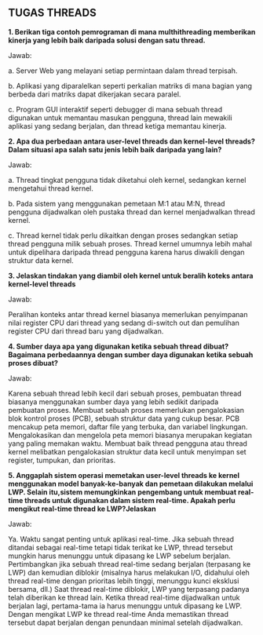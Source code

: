 ## TUGAS THREADS
**1. Berikan tiga contoh pemrograman di mana multhithreading memberikan kinerja yang lebih baik daripada solusi dengan satu thread.**

Jawab:

a. Server Web yang melayani setiap permintaan dalam thread terpisah.

b. Aplikasi yang diparalelkan seperti perkalian matriks di mana bagian yang berbeda dari matriks dapat dikerjakan secara paralel.

c. Program GUI interaktif seperti debugger di mana sebuah thread digunakan untuk memantau masukan pengguna, thread lain mewakili aplikasi yang sedang berjalan, dan thread ketiga memantau kinerja.


**2. Apa dua perbedaan antara user-level threads dan kernel-level threads? Dalam situasi apa salah satu jenis lebih baik daripada yang lain?**

Jawab:

a. Thread tingkat pengguna tidak diketahui oleh kernel, sedangkan kernel
mengetahui thread kernel.

b. Pada sistem yang menggunakan pemetaan M:1 atau M:N, thread pengguna dijadwalkan oleh pustaka thread dan kernel menjadwalkan thread kernel.

c. Thread kernel tidak perlu dikaitkan dengan proses sedangkan setiap thread pengguna milik sebuah proses. Thread kernel umumnya lebih mahal untuk dipelihara daripada thread pengguna karena harus diwakili dengan struktur data kernel.

**3. Jelaskan tindakan yang diambil oleh kernel untuk beralih koteks antara kernel-level threads**

Jawab:

Peralihan konteks antar thread kernel biasanya memerlukan penyimpanan nilai register CPU dari thread yang sedang di-switch out dan pemulihan register CPU dari thread baru yang dijadwalkan.

**4. Sumber daya apa yang digunakan ketika sebuah thread dibuat? Bagaimana perbedaannya dengan sumber daya digunakan ketika sebuah proses dibuat?**

Jawab:

Karena sebuah thread lebih kecil dari sebuah proses, pembuatan thread biasanya menggunakan sumber daya yang lebih sedikit daripada pembuatan proses. Membuat sebuah proses memerlukan pengalokasian blok kontrol proses (PCB), sebuah struktur data yang cukup besar. PCB mencakup peta memori, daftar file yang terbuka, dan variabel lingkungan. Mengalokasikan dan mengelola peta memori biasanya merupakan kegiatan yang paling memakan waktu. Membuat baik thread pengguna atau thread kernel melibatkan pengalokasian struktur data kecil untuk menyimpan set register, tumpukan, dan prioritas.

**5. Anggaplah sistem operasi memetakan user-level threads ke kernel menggunakan model banyak-ke-banyak dan pemetaan dilakukan melalui LWP. Selain itu,sistem memungkinkan pengembang untuk membuat real-time threads untuk digunakan dalam sistem real-time. Apakah perlu mengikut real-time thread ke LWP?Jelaskan**

Jawab:

Ya. Waktu sangat penting untuk aplikasi real-time. Jika sebuah thread ditandai sebagai real-time tetapi tidak terikat ke LWP, thread tersebut mungkin harus menunggu untuk dipasang ke LWP sebelum berjalan. Pertimbangkan jika sebuah thread real-time sedang berjalan (terpasang ke LWP) dan kemudian diblokir (misalnya harus melakukan I/O, didahului oleh thread real-time dengan prioritas lebih tinggi, menunggu kunci eksklusi bersama, dll.) Saat thread real-time diblokir, LWP yang terpasang padanya telah diberikan ke thread lain. Ketika thread real-time dijadwalkan untuk berjalan lagi, pertama-tama ia harus menunggu untuk dipasang ke LWP. Dengan mengikat LWP ke thread real-time Anda memastikan thread tersebut dapat berjalan dengan penundaan minimal setelah dijadwalkan.







